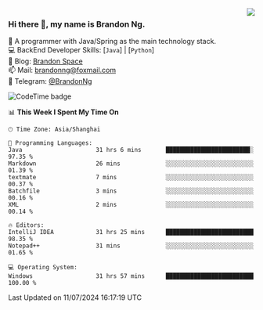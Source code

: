 <img  align="right" src="https://github-readme-stats-brandon0824.vercel.app/api/top-langs/?username=brandon0824&layout=compact">

### Hi there 👋, my name is Brandon Ng.

🌱 A programmer with Java/Spring as the main technology stack.  
💻 BackEnd Developer Skills: [`Java`] | [`Python`]  
📝 Blog: [Brandon Space](https://brandonng.tech)  
📫 Mail: brandonng@foxmail.com  
📰 Telegram: [@BrandonNg](https://t.me/BrandonNg24)  

![CodeTime badge](https://img.shields.io/endpoint?style=flat-square&url=https%3A%2F%2Fapi.codetime.dev%2Fshield%3Fid%3D128%26project%3D%26in%3D604800000)

<!--START_SECTION:waka-->
📊 **This Week I Spent My Time On** 

```text
🕑︎ Time Zone: Asia/Shanghai

💬 Programming Languages: 
Java                     31 hrs 6 mins       ████████████████████████░   97.35 % 
Markdown                 26 mins             ░░░░░░░░░░░░░░░░░░░░░░░░░   01.39 % 
textmate                 7 mins              ░░░░░░░░░░░░░░░░░░░░░░░░░   00.37 % 
Batchfile                3 mins              ░░░░░░░░░░░░░░░░░░░░░░░░░   00.16 % 
XML                      2 mins              ░░░░░░░░░░░░░░░░░░░░░░░░░   00.14 % 

🔥 Editors: 
IntelliJ IDEA            31 hrs 25 mins      █████████████████████████   98.35 % 
Notepad++                31 mins             ░░░░░░░░░░░░░░░░░░░░░░░░░   01.65 % 

💻 Operating System: 
Windows                  31 hrs 57 mins      █████████████████████████   100.00 % 
```


 Last Updated on 11/07/2024 16:17:19 UTC
<!--END_SECTION:waka-->
